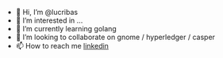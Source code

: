 - 👋 Hi, I’m @lucribas
- 👀 I’m interested in ...
- 🌱 I’m currently learning golang
- 💞️ I’m looking to collaborate on gnome / hyperledger / casper
- 📫 How to reach me [linkedin](https://www.linkedin.com/in/lucianoribas/)

<!---
lucribas/lucribas is a ✨ special ✨ repository because its `README.md` (this file) appears on your GitHub profile.
You can click the Preview link to take a look at your changes.
--->
